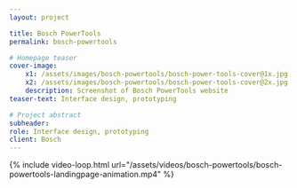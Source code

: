 ```yaml
---
layout: project

title: Bosch PowerTools
permalink: bosch-powertools

# Homepage teaser
cover-image:
    x1: /assets/images/bosch-powertools/bosch-power-tools-cover@1x.jpg
    x2: /assets/images/bosch-powertools/bosch-power-tools-cover@2x.jpg
    description: Screenshot of Bosch PowerTools website
teaser-text: Interface design, prototyping

# Project abstract
subheader: 
role: Interface design, prototyping
client: Bosch
---
```


{% include video-loop.html url="/assets/videos/bosch-powertools/bosch-powertools-landingpage-animation.mp4" %}